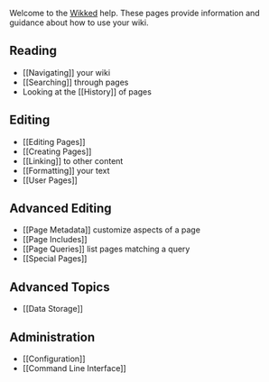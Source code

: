 
Welcome to the [Wikked][] help. These pages provide information and guidance
about how to use your wiki.

## Reading

- [[Navigating]] your wiki
- [[Searching]] through pages
- Looking at the [[History]] of pages

## Editing

- [[Editing Pages]]
- [[Creating Pages]]
- [[Linking]] to other content
- [[Formatting]] your text
- [[User Pages]]

## Advanced Editing

- [[Page Metadata]] customize aspects of a page
- [[Page Includes]]
- [[Page Queries]] list pages matching a query
- [[Special Pages]]

## Advanced Topics

- [[Data Storage]]

## Administration

- [[Configuration]]
- [[Command Line Interface]]


[wikked]: https://bolt80.com/wikked

